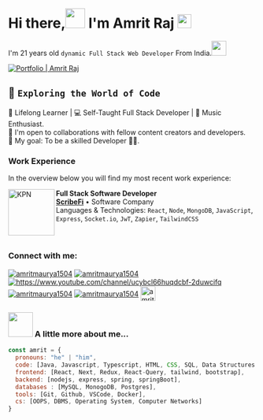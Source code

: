 # Hi there,<img src="https://media.giphy.com/media/hvRJCLFzcasrR4ia7z/giphy.gif" height="40px" width="40px"> I'm Amrit Raj  <img src="https://emojis.slackmojis.com/emojis/images/1531849430/4246/blob-sunglasses.gif?1531849430" width="28"/>
I'm 21 years old `dynamic Full Stack Web Developer` From India.<img src="https://media.giphy.com/media/WUlplcMpOCEmTGBtBW/giphy.gif" width="30"> 

[![Portfolio | Amrit Raj](https://img.shields.io/website?label=portfolio&style=for-the-badge&url=https://amritraj.vercel.app/)](https://amritraj.vercel.app/)

## 🌟 `Exploring the World of Code`

🌱 Lifelong Learner | 💻 Self-Taught Full Stack Developer | 🎵 Music Enthusiast. <br />
👯 I'm open to collaborations with fellow content creators and developers. <br />
🥅 My goal: To be a skilled Developer 👨‍💻. <br />


### Work Experience
In the overview below you will find my most recent work experience:

[<img align="left" height="94px" width="94px" alt="KPN" src="https://res.cloudinary.com/amritrajmaurya/image/upload/v1666256257/AppIcon_talaqn.webp"/>](https://www.scribefi.com/)

**Full Stack Software Developer** \
[**ScribeFi**](https://scribefi.com/) • Software Company \
Languages & Technologies: `React`, `Node`, `MongoDB`, `JavaScript`, `Express`, `Socket.io`, `JwT`, `Zapier`, `TailwindCSS` \
<br/>
<br/>

### Connect with me:

<p align="left">
<a href="https://www.linkedin.com/in/amrit-r-3400b71bb/" target="blank"><img align="center" src="https://img.shields.io/badge/linkedin-%230077B5.svg?style=for-the-badge&logo=linkedin&logoColor=white" alt="amritmaurya1504" /></a>
<a href="https://instagram.com/rajamrit_15" target="blank"><img align="center" src="https://img.shields.io/badge/Instagram-%23E4405F.svg?style=for-the-badge&logo=Instagram&logoColor=white" alt="amritmaurya1504" /></a>
<a href="https://www.youtube.com/infoskillx/" target="blank"><img align="center" src="https://img.shields.io/badge/YouTube-%23FF0000.svg?style=for-the-badge&logo=YouTube&logoColor=white" alt="https://www.youtube.com/channel/ucybcl66huqdcbf-2duwcifq" /></a>
<a href="https://www.hackerrank.com/bigo_15" target="blank"><img align="center" src="https://img.shields.io/badge/-Hackerrank-2EC866?style=for-the-badge&logo=HackerRank&logoColor=white" alt="amritmaurya1504" /></a>
<a href="https://leetcode.com/rajamrit_15/" target="blank"><img align="center" src="https://img.shields.io/badge/LeetCode-000000?style=for-the-badge&logo=LeetCode&logoColor=#d16c06" alt="amritmaurya1504" /></a>
<a href="https://auth.geeksforgeeks.org/user/rajamrit15/practice/" target="blank"><img align="center" src="https://raw.githubusercontent.com/rahuldkjain/github-profile-readme-generator/master/src/images/icons/Social/geeks-for-geeks.svg" alt="amritmaurya1504" height="30" widht="40" /></a>
</p>

### <img src="https://media.giphy.com/media/VgCDAzcKvsR6OM0uWg/giphy.gif" width="50"> A little more about me...  
```javascript
const amrit = {
  pronouns: "he" | "him",
  code: [Java, Javascript, Typescript, HTML, CSS, SQL, Data Structures & Algorithm, Problem Solving],
  frontend: [React, Next, Redux, React-Query, tailwind, bootstrap],
  backend: [nodejs, express, spring, springBoot],
  databases : [MySQL, MonogoDB, Postgres],
  tools: [Git, Github, VSCode, Docker],
  cs: [OOPS, DBMS, Operating System, Computer Networks]
}
```


